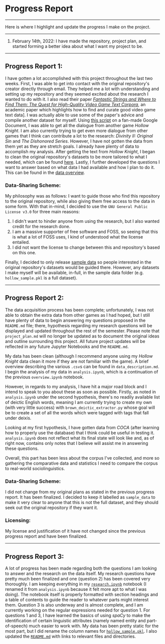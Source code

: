 # Progress Report
***
Here is where I highlight and update the progress I make on the project.
***
1. February 14th, 2022:
    I have made the repository, project plan, and started forming a better idea about what I want my project to be.
***
## Progress Report 1:
I have gotten a lot accomplished with this project throughout the last two weeks. First, I was able to get into contact with the original repository's creator directly through email. They helped me a lot with understanding and setting up my repository and they seemed excited about the research I wanted to do with it. I also read their paper [*Fantastic Strings and Where to Find Them: The Quest for High-Quality Video Game Text Corpora*](https://judithvanstegeren.com/assets/2008-vanstegeren2020fantastic-preprint.pdf), an academic paper which highlights how to find and curate good video game text data]. I was actually able to use some of the paper's advice and compile another dataset for myself. Using [this script](https://github.com/Data-Science-for-Linguists-2022/Sociolinguistics-In-Video-Games/blob/main/scripts/HDialogueParser.py) on a fan-made Google Document, I was able to get all the dialogue from another game _Hollow Knight_. I am also currently trying to get even more dialogue from other games that I think can contribute a lot to the research: _Divinity II: Original Sin_ and _The Dishonored Series_. However, I have not gotten the data from them yet as they are stretch goals. I already have plenty of data to accomplish my analysis. After getting the text from _Hollow Knight_, I began to clean the original repository's datasets to be more tailored to what I needed, which can be found [here](https://github.com/Data-Science-for-Linguists-2022/Sociolinguistics-In-Video-Games/blob/main/notebooks/initial_base_data_exploration.ipynb). Lastly, I further developed the questions I want to answer based on what data I had available and how I plan to do it. This can be found in the [data overview](https://github.com/Data-Science-for-Linguists-2022/Sociolinguistics-In-Video-Games/blob/main/notebooks/overview.ipynb).

### Data-Sharing Scheme:
My philosophy was as follows:
    I want to guide those who find this repository to the original repository, while also giving them free access to the data in some form.
With that in-mind, I decided to use the `GNU General Public License v3.0` for three main reasons:

1. I didn't want to hinder anyone from using the research, but I also wanted credit for the research done.
2. I am a massive supporter of free software and FOSS, so seeing that this is what a lot of FOSS uses, I kind of understood what the license entailed.
3. I did not want the license to change between this and repository's based on this one.

Finally, I decided to only release [sample data](https://github.com/Data-Science-for-Linguists-2022/Sociolinguistics-In-Video-Games/tree/main/sample_data) so people interested in the original repository's datasets would be guided there. However, any datasets I make myself will be available, in-full, in the sample data folder (e.g. `hollow_sample.pkl` is a full dataset).
***
## Progress Report 2:
The data acquisition process has been complete; unfortunately, I was not able to obtain the extra data from other games as I had hoped, but I still have plenty of data to begin answering my questions proposed in the `README.md` file; there, hypothesis regarding my research questions will be displayed and updated throughout the rest of the semester. Please note that `project_plan.md` will no longer be updated as to document the original ideas and outline surrounding this project. All future project updates will be reflected in any future Jupyter Notebooks and the `README.md`.

My data has been clean (although I recommend anyone using my _Hollow Knight_ data clean it more if they are not familiar with the game). A brief overview describing the various `.csv`s can be found in `data_description.md`. I begin the analysis of my data in `analysis.ipynb`, which is a continuation of the previous `overview.ipynb` notebook.

However, in regards to my analysis, I have hit a major road block and I intend to speak to you about these as soon as possible. Firstly, as noted in `analysis.ipynb` under the second hypothesis, there's no readily available list of deictic English words, meaning I am currently trying to create my own (with very little success) with `brown_deictic_extractor.py` whose goal will be to create a set of all the words which were tagged with tags that fall under deixis. 

Looking at my first hypothesis, I have gotten data from _COCA_ (after learning how to properly use the database) that I think could be useful in testing it. `analysis.ipynb` does not reflect what its final state will look like and, as of right now, contains only notes that I believe will assist me in answering these questions.

Overall, this part has been less about the corpus I've collected, and more so gathering the comparative data and statistics I need to compare the corpus to real-world sociolinguistics.

### Data-Sharing Scheme:
I did not change from my original plans as stated in the previous progress report. It has been finalized. I decided to keep it labelled as `sample_data` to make it very clear to anyone that this is not the full dataset, and they should seek out the original repository if they want it.

### Licensing:
My license and justification of it have not changed since the previous progress report and have been finalized.
***
## Progress Report 3:
A lot of progress has been made regarding both the questions I am looking to answer and the research on the data itself. My research questions have pretty much been finalized and one (question 2) has been covered very thoroughly. I am keeping everything in my [`research.ipynb`](https://github.com/Data-Science-for-Linguists-2022/Sociolinguistics-In-Video-Games/blob/main/notebooks/research.ipynb) notebook (I renamed it from `analysis.ipynb` because it felt more apt to what I was doing). The notebook itself is properly formatted with section headings and a table of contents to guide the reader to whatever parts might interest them. Question 3 is also underway and is almost complete, and I am currently working on the regular expressions needed for question 1. For questions 1 and 3, I have learned the basics of using _spaCy_ to make the identification of certain linguistic attributes (namely named entity and part-of-speech) much easier to work with. My data has been pretty static for the most part, but I did rename the column names for [`hollow_sample.pkl`](https://github.com/Data-Science-for-Linguists-2022/Sociolinguistics-In-Video-Games/blob/main/sample_data/hollow_sample.pkl). I also updated the [`README.md`](https://github.com/Data-Science-for-Linguists-2022/Sociolinguistics-In-Video-Games/blob/main/README.md) with links to relevant files and directories.